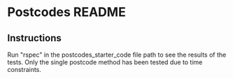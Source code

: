 # Postcodes README

## Instructions

Run "rspec" in the postcodes_starter_code file path to see the results of the tests. Only the single postcode method has been tested due to time constraints.
